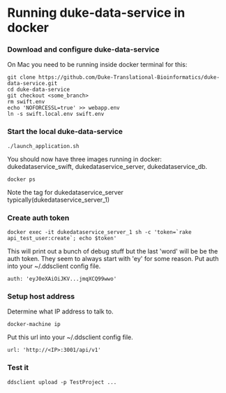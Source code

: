 # Running duke-data-service in docker

### Download and configure duke-data-service
On Mac you need to be running inside docker terminal for this:
```
git clone https://github.com/Duke-Translational-Bioinformatics/duke-data-service.git
cd duke-data-service
git checkout <some_branch>
rm swift.env
echo 'NOFORCESSL=true' >> webapp.env
ln -s swift.local.env swift.env
```

### Start the local duke-data-service
```
./launch_application.sh
```
You should now have three images running in docker: dukedataservice_swift, dukedataservice_server, dukedataservice_db.
```
docker ps
```
Note the tag for dukedataservice_server typically(dukedataservice_server_1)

### Create auth token
```
docker exec -it dukedataservice_server_1 sh -c 'token=`rake api_test_user:create`; echo $token'
```
This will print out a bunch of debug stuff but the last 'word' will be be the auth token.
They seem to always start with 'ey' for some reason.
Put auth into your ~/.ddsclient config file.
```
auth: 'eyJ0eXAiOiJKV...jmqXCQ99wwo'
```

### Setup host address
Determine what IP address to talk to.
```
docker-machine ip
```
Put this url into your ~/.ddsclient config file.
```
url: 'http://<IP>:3001/api/v1'
```

### Test it
```
ddsclient upload -p TestProject ...
```

